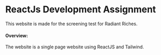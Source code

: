
# ReactJs Development Assignment

This website is made for the screening test for Radiant Riches.

#### Overview:
The website is a single page website using ReactJS and Tailwind.


